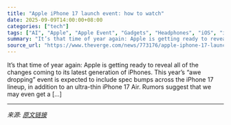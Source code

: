 ```yaml
---
title: "Apple iPhone 17 launch event: how to watch"
date: 2025-09-09T14:00:00+08:00
categories: ["tech"]
tags: ["AI", "Apple", "Apple Event", "Gadgets", "Headphones", "iOS", "iPad", "iPhone", "Mobile", "News", "Smartwatch", "Tech", "Wearable"]
summary: "It’s that time of year again: Apple is getting ready to reveal all of the changes coming to its latest generation of iPhones. This year’s “awe dropping” event is expected to include spec bumps across "
source_url: "https://www.theverge.com/news/773176/apple-iphone-17-launch-event-watch-time-date"
---
```


It’s that time of year again: Apple is getting ready to reveal all of the changes coming to its latest generation of iPhones. This year’s “awe dropping” event is expected to include spec bumps across the iPhone 17 lineup, in addition to an ultra-thin iPhone 17 Air. Rumors suggest that we may even get a [&#8230;]

---

*来源: [原文链接](https://www.theverge.com/news/773176/apple-iphone-17-launch-event-watch-time-date)*
